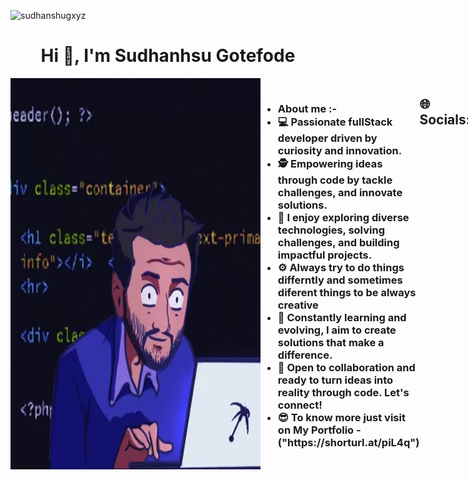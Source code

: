 <p align="left"> <img src="https://komarev.com/ghpvc/?username=sudhanshugxyz&label=Profile%20views&color=0e75b6&style=flat" alt="sudhanshugxyz" /> </p>
<h1 align="center">Hi 👋, I'm Sudhanhsu Gotefode</h1>

<div style="display: flex;">
         <img align="right" alt="Coding" width="400" src="src/gift.webp">
        <h3 align="left">
             <ul> 
            <li>About me :-</li>
            <li>💻 Passionate fullStack developer driven by curiosity and innovation.</li>
            <li>🕵️ Empowering ideas through code by tackle challenges, and innovate solutions.</li>
            <li>🚀 I enjoy exploring diverse technologies, solving challenges, and building impactful projects.</li>
            <li>⚙️ Always try to do things differntly and sometimes diferent things to be always creative</li>
            <li>🌟 Constantly learning and evolving, I aim to create solutions that make a difference.</li>
            <li>🤝 Open to collaboration and ready to turn ideas into reality through code. Let's connect!</li>
            <li>😎 To know more just visit on My Portfolio - ("https://shorturl.at/piL4q")</li>
             </ul> 
        </h3>
       



---
## 🌐 Socials:
[![Instagram](https://img.shields.io/badge/Instagram-%23E4405F.svg?logo=Instagram&logoColor=white)](https://instagram.com/Sudhanshu.a.g) [![LinkedIn](https://img.shields.io/badge/LinkedIn-%230077B5.svg?logo=linkedin&logoColor=white)](https://linkedin.com/in/sagln) 

---


# 📊GitHub Stats :
![](https://github-readme-stats.vercel.app/api?username=SudhanshuGxYZ&theme=radical&hide_border=false&include_all_commits=true&count_private=false)<br/>
![](https://github-readme-streak-stats.herokuapp.com/?user=SudhanshuGxYZ&theme=radical&hide_border=false)<br/>
![](https://github-readme-stats.vercel.app/api/top-langs/?username=SudhanshuGxYZ&theme=radical&hide_border=false&include_all_commits=true&count_private=false&layout=compact)

---

[![](https://visitcount.itsvg.in/api?id=SudhanshuGxYZ&icon=0&color=0)](https://visitcount.itsvg.in)

---


### ✍️ Random Dev Quote
![](https://quotes-github-readme.vercel.app/api?type=horizontal&theme=dark)



[![](https://visitcount.itsvg.in/api?id=SudhanshuGxYZ&icon=10&color=9)](https://visitcount.itsvg.in)
